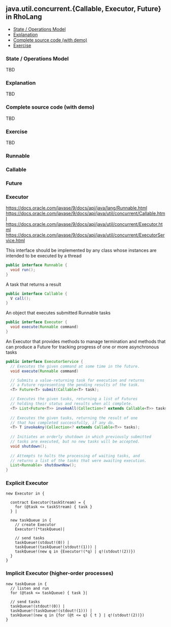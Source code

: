 ## java.util.concurrent.{Callable, Executor, Future} in RhoLang

- [State / Operations Model](#state--operations-model)
- [Explanation](#explanation)
- [Complete source code (with demo)](#complete-source-code-with-demo)
- [Exercise](#exercise)

### State / Operations Model
TBD

### Explanation
TBD

### Complete source code (with demo)
TBD

### Exercise
TBD

### Runnable
### Callable
### Future
### Executor

https://docs.oracle.com/javase/9/docs/api/java/lang/Runnable.html
https://docs.oracle.com/javase/9/docs/api/java/util/concurrent/Callable.html
https://docs.oracle.com/javase/9/docs/api/java/util/concurrent/Executor.html
https://docs.oracle.com/javase/9/docs/api/java/util/concurrent/ExecutorService.html

This interface should be implemented by any class whose instances are intended to be executed by a thread
```java
public interface Runnable {
  void run();
}
```

A task that returns a result
```java
public interface Callable {
  V call();
}
```

An object that executes submitted Runnable tasks
```java
public interface Executor {
  void execute(Runnable command)
}
```

An Executor that provides methods to manage termination and methods that can produce a Future for tracking progress of one or more asynchronous tasks
```java
public interface ExecutorService {
  // Executes the given command at some time in the future.
  void execute(Runnable command)

  // Submits a value-returning task for execution and returns 
  // a Future representing the pending results of the task.
  <T> Future<T> submit(Callable<T> task);

  // Executes the given tasks, returning a list of Futures 
  // holding their status and results when all complete.
  <T> List<Future<T>> invokeAll(Collection<? extends Callable<T>> tasks);
  
  // Executes the given tasks, returning the result of one 
  // that has completed successfully, if any do.
  <T> T invokeAny(Collection<? extends Callable<T>> tasks);
  
  // Initiates an orderly shutdown in which previously submitted 
  // tasks are executed, but no new tasks will be accepted.
  void shutdown();
  
  // Attempts to halts the processing of waiting tasks, and 
  // returns a list of the tasks that were awaiting execution.
  List<Runnable> shutdownNow();
}
```

### Explicit Executor
```
new Executor in {

  contract Executor(taskStream) = {
    for (@task <= taskStream) { task }
  } |
  
  new taskQueue in {
    // create Executor
    Executor!(*taskQueue)|
    
    // send tasks
    taskQueue!(stdout!(0)) |
    taskQueue!(taskQueue!(stdout!(1))) |    
    taskQueue!(new q in {Executor!(*q) | q!(stdout!(2))})
  }
}
```

### Implicit Executor (higher-order processes)
```
new taskQueue in {
  // listen and run
  for (@task <= taskQueue) { task }|
  
  // send tasks
  taskQueue!(stdout!(0)) |
  taskQueue!(taskQueue!(stdout!(1))) |    
  taskQueue!(new q in {for (@t <= q) { t } | q!(stdout!(2))})
}
```
